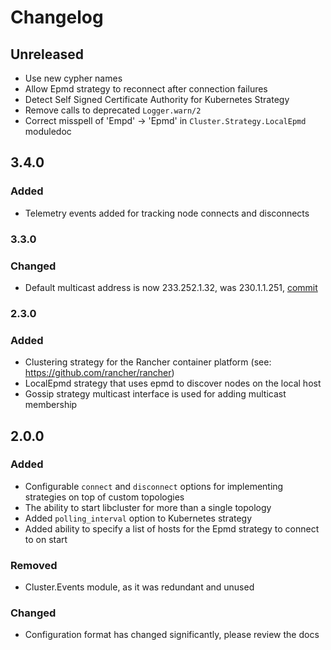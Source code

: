 # Changelog

## Unreleased

- Use new cypher names
- Allow Epmd strategy to reconnect after connection failures
- Detect Self Signed Certificate Authority for Kubernetes Strategy
- Remove calls to deprecated `Logger.warn/2`
- Correct misspell of 'Empd' -> 'Epmd' in `Cluster.Strategy.LocalEpmd` moduledoc

## 3.4.0

### Added

- Telemetry events added for tracking node connects and disconnects

### 3.3.0

### Changed

- Default multicast address is now 233.252.1.32, was 230.1.1.251, [commit](https://github.com/bitwalker/libcluster/commit/449a65e14f152a83a0f8ee371f05743610cd292f)


### 2.3.0

### Added

- Clustering strategy for the Rancher container platform (see: https://github.com/rancher/rancher)
- LocalEpmd strategy that uses epmd to discover nodes on the local host
- Gossip strategy multicast interface is used for adding multicast membership

## 2.0.0

### Added

- Configurable `connect` and `disconnect` options for implementing strategies
  on top of custom topologies
- The ability to start libcluster for more than a single topology
- Added `polling_interval` option to Kubernetes strategy
- Added ability to specify a list of hosts for the Epmd strategy to connect to on start

### Removed

- Cluster.Events module, as it was redundant and unused

### Changed

- Configuration format has changed significantly, please review the docs
